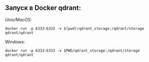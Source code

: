 ## Запуск в Docker qdrant:

*Unix/MacOS:*

`
docker run -p 6333:6333 -v $(pwd)/qdrant_storage:/qdrant/storage qdrant/qdrant
`

Windows:

`
docker run -p 6333:6333 -v $PWD/qdrant_storage:/qdrant/storage qdrant/qdrant
`